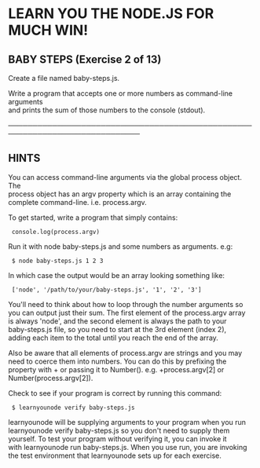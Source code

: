 # LEARN YOU THE NODE.JS FOR MUCH WIN!

## BABY STEPS (Exercise 2 of 13)

Create a file named baby-steps.js.

Write a program that accepts one or more numbers as command-line arguments  
 and prints the sum of those numbers to the console (stdout).

─────────────────────────────────────────────────────────────────────────────

## HINTS

You can access command-line arguments via the global process object. The  
 process object has an argv property which is an array containing the  
 complete command-line. i.e. process.argv.

To get started, write a program that simply contains:

     console.log(process.argv)

Run it with node baby-steps.js and some numbers as arguments. e.g:

     $ node baby-steps.js 1 2 3

In which case the output would be an array looking something like:

     ['node', '/path/to/your/baby-steps.js', '1', '2', '3']

You'll need to think about how to loop through the number arguments so  
 you can output just their sum. The first element of the process.argv array  
 is always 'node', and the second element is always the path to your  
 baby-steps.js file, so you need to start at the 3rd element (index 2),  
 adding each item to the total until you reach the end of the array.

Also be aware that all elements of process.argv are strings and you may  
 need to coerce them into numbers. You can do this by prefixing the  
 property with + or passing it to Number(). e.g. +process.argv[2] or  
 Number(process.argv[2]).

Check to see if your program is correct by running this command:

     $ learnyounode verify baby-steps.js

learnyounode will be supplying arguments to your program when you run  
 learnyounode verify baby-steps.js so you don't need to supply them  
 yourself. To test your program without verifying it, you can invoke it  
 with learnyounode run baby-steps.js. When you use run, you are invoking  
 the test environment that learnyounode sets up for each exercise.
